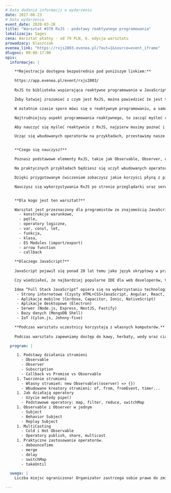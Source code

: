 ```yaml
---
# Data dodania informacji o wydarzeniu
date: 2017-06-23
# Data wydarzenia
event_date: 2020-03-28
title: "Warsztat #370 RxJS - podstawy reaktywnego programowania"
lokalizacja: Sages
cena: Warsztat płatny - od 79 PLN, 6. edycja warsztatu
prowadzacy: blaszczak
evenea_link: "https://rxjs2803.evenea.pl/?out=1&source=event_iframe"
dlugosc: 09:00-17:00
opis:
  informacje: |

    **Rejestracja dostępna bezpośrednio pod poniższym linkiem:** 

    https://app.evenea.pl/event/rxjs2803/
    
    RxJS to biblioteka wspierająca reaktywne programowanie w JavaScript przy użyciu strumieni, pozwala na łatwiejsze programowanie operacji asynchronicznych. Rozwiązuje problemy które mamy w Promisach czy funkcjach zwrotnych (callbacks).

    Żeby łatwiej zrozumieć z czym jest RxJS, można powiedzieć że jest to odpowiednik Lodash, jednakże przeznaczony do obsługi strumieni zdarzeń (event streams).

    W ostatnim czasie sporo mówi się o reaktywnym programowaniu, a sama biblioteka jest wykorzystywana jako dependency w takich projektach jak Angular (po stronie przeglądarki), czy Nest (po stronie serwera).

    Najtrudniejszy aspekt programowania reaktywnego, to zacząć myśleć reaktywnie!

    Aby nauczyć się myśleć reaktywnie z RxJS, najpierw musimy poznać i zrozumieć jego podstawy, w jaki sposób działają streamy, jak je tworzyć, łączyć, a także zmieniać przesyłane w nich wartości poprzez operatory.

    Ucząc się wbudowanych operatorów na przykładach, przestawimy nasze myślenie tak, żeby pozbyć się imperatywnych nawyków pisania kodu. Zamienić architekturę stateful na architekturę reaktywną opartą o strumienie.


    **Czego się nauczysz?**

    Poznasz podstawowe elementy RxJS, takie jak Observable, Observer, operator, subscription - pisząc je od podstaw samemu.

    Na praktycznych przykładach będziesz się uczył wbudowanych operatorów, dzięki czemu szybciej je zrozumiesz i lepiej zapamiętasz ich zastosowanie.

    Dzięki przygotowanym ćwiczeniom zobaczysz jakie korzyści płyną z pisania kodu reaktywnego i unikania przechowywania samemu stanu aplikacji.

    Nauczysz się wykorzystywania RxJS po stronie przeglądarki oraz serwera.


    **Dla kogo jest ten warsztat?**

    Warsztat jest przeznaczony dla programistów ze znajomością JavaScript/ES2015 w zakresie podstawowym. Zagadnienia, które będą używane, ale nie omawiane na warsztacie to:
      - konstrukcje warunkowe,
      - pętle,
      - operatory logiczne,
      - var, const, let,
      - funkcja,
      - klasa,
      - ES Modules (import/export)
      - arrow function
      - callback

    **Dlaczego JavaScript?**
      
    JavaScript pojawił się ponad 20 lat temu jako język skryptowy w przeglądarkach internetowych, czyli po stronie klienta. Później zawitał też po stronie serwera jako Node.js, a dalszy jego rozwój pozwala nam dziś budować aplikacje mobilne, desktopowe, programować bazy danych, a nawet roboty.

    Czy wiedziałeś, że najbardziej popularne IDE dla web developerów, Visual Studio Code jest napisane w TypeScript HTML i CSS ?

    Idea “Full Stack JavaScript” opiera się na wykorzystaniu technologii webowych, HTML, CSS i JavaScript we wszystkich etapach budowy aplikacji:
     - Strony internetowe (Czysty HTML+CSS+JavaScript, Angular, React, Vue)
     - Aplikacje mobilne (Cordova, Capacitor, Ionic, NativeScript)
     - Aplikacje desktopowe (Electron)
     - Serwer (Node.js, Express, NestJS, Fastify)
     - Bazy danych (MongoDB Shell)
     - IoT (Cylon.js, Johnny-five)

    **Podczas warsztatu uczestnicy korzystają z własnych komputerów.**
    
    Podczas warsztatu zapewniamy dostęp do kawy, herbaty, wody oraz ciastek. W porze obiadowej zapewniamy pizzę w wersji mięsnej lub wegetariańskiej.

  program: |

     1. Podstawy działania strumieni
       - Observable
       - Observer
       - Subscription
       - Callback vs Promise vs Observable
     1. Tworzenie strumieni
       - Własny strumień: new Observable((oserver) => {})
       - Wbudowane kreatory strumieni: of, from, fromEvent, timer...
     1. Jak działają operatory
       - Użycie metody pipe()
       - Podstawowe operatory: map, filter, reduce, switchMap
     1. Observable i Observer w jednym
       - Subject
       - Behavior Subject
       - Replay Subject
     1. MultiCasting
       - Cold i Hot Observable
       - Operatory publish, share, multicast
     1. Praktyczne zastosowanie operatorów.
       - debounceTime
       - merge
       - delay
       - switchMap
       - takeUntil

  uwaga: |
    Liczba miejsc ograniczona! Organizator zastrzega sobie prawo do zmiany lokalizacji wydarzenia oraz jego odwołania w przypadku niezgłoszenia się minimalnej liczby uczestników.

---
```

